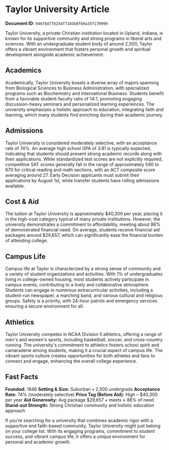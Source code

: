 # Taylor University Article

**Document ID:** `946f8d77b254f7103b8fb9a35f170999`

Taylor University, a private Christian institution located in Upland, Indiana, is known for its supportive community and strong programs in liberal arts and sciences. With an undergraduate student body of around 2,500, Taylor offers a vibrant environment that fosters personal growth and spiritual development alongside academic achievement.

## Academics
Academically, Taylor University boasts a diverse array of majors spanning from Biological Sciences to Business Administration, with specialized programs such as Biochemistry and International Business. Students benefit from a favorable student-faculty ratio of 14:1, promoting engaging discussion-heavy seminars and personalized learning experiences. The university emphasizes a holistic approach to education, integrating faith and learning, which many students find enriching during their academic journey.

## Admissions
Taylor University is considered moderately selective, with an acceptance rate of 74%. An average high school GPA of 3.81 is typically expected, indicating that students should present strong academic records along with their applications. While standardized test scores are not explicitly required, competitive SAT scores generally fall in the range of approximately 540 to 670 for critical reading and math sections, with an ACT composite score averaging around 27. Early Decision applicants must submit their applications by August 1st, while transfer students have rolling admissions available.

## Cost & Aid
The tuition at Taylor University is approximately $40,300 per year, placing it in the high-cost category typical of many private institutions. However, the university demonstrates a commitment to affordability, meeting about 86% of demonstrated financial need. On average, students receive financial aid packages around $29,657, which can significantly ease the financial burden of attending college.

## Campus Life
Campus life at Taylor is characterized by a strong sense of community and a variety of student organizations and activities. With 1% of undergraduates living in college-owned housing, most students actively participate in campus events, contributing to a lively and collaborative atmosphere. Students can engage in numerous extracurricular activities, including a student-run newspaper, a marching band, and various cultural and religious groups. Safety is a priority, with 24-hour patrols and emergency services ensuring a secure environment for all.

## Athletics
Taylor University competes in NCAA Division II athletics, offering a range of men's and women's sports, including basketball, soccer, and cross-country running. The university's commitment to athletics fosters school spirit and camaraderie among students, making it a crucial aspect of campus life. The vibrant sports culture creates opportunities for both athletes and fans to connect and engage, enhancing the overall college experience.

## Fast Facts
**Founded:** 1846
**Setting & Size:** Suburban • 2,500 undergrads
**Acceptance Rate:** 74% (moderately selective)
**Price Tag (Before Aid):** High – $40,300 per year
**Aid Generosity:** Avg package $29,657 • meets ≈ 86% of need
**Stand-out Strength:** Strong Christian community and holistic education approach

If you’re searching for a university that combines academic rigor with a supportive and faith-based community, Taylor University might just belong on your college list. With its engaging programs, commitment to student success, and vibrant campus life, it offers a unique environment for personal and academic growth.

